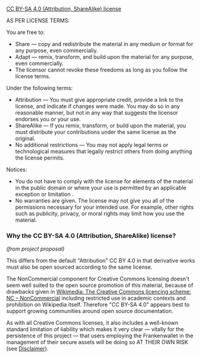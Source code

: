 [//]: # (note it's impossible to link back to the repository root with a relative link:)
[//]: # (https://stackoverflow.com/questions/40422790/relative-link-to-repos-root-from-markdown-file)
[//]: # (https://github.com/github/markup/issues/1502)

[CC BY-SA 4.0 (Attribution, ShareAlike) license](https://creativecommons.org/licenses/by-sa/4.0)

AS PER LICENSE TERMS:

You are free to:
- Share — copy and redistribute the material in any medium or format for any purpose, even commercially.
- Adapt — remix, transform, and build upon the material for any purpose, even commercially.
- The licensor cannot revoke these freedoms as long as you follow the license terms.

Under the following terms:
- Attribution — You must give appropriate credit, provide a link to the license, and indicate if changes were made. You may do so in any reasonable manner, but not in any way that suggests the licensor endorses you or your use.
- ShareAlike — If you remix, transform, or build upon the material, you must distribute your contributions under the same license as the original.
- No additional restrictions — You may not apply legal terms or technological measures that legally restrict others from doing anything the license permits.

Notices:
- You do not have to comply with the license for elements of the material in the public domain or where your use is permitted by an applicable exception or limitation .
- No warranties are given. The license may not give you all of the permissions necessary for your intended use. For example, other rights such as publicity, privacy, or moral rights may limit how you use the material.

### Why the CC BY-SA 4.0 (Attribution, ShareAlike) license?
<a id="license-why"></a>

_(from project proposal)_

This differs from the default "Attribution" CC BY 4.0 in that derivative works must also be open sourced according to the same license.

The NonCommercial component for Creative Commons licensing doesn't seem well suited to the open source promotion of this material, because of drawbacks given in [Wikimedia: The Creative Commons licencing scheme: NC – NonCommercial](https://meta.wikimedia.org/wiki/Open_Content_-_A_Practical_Guide_to_Using_Creative_Commons_Licences/The_Creative_Commons_licencing_scheme#a%29_NC_%E2%80%93_NonCommercial) including restricted use in academic contexts and prohibition on Wikipedia itself. Therefore "CC BY-SA 4.0" appears best to support growing communities around open source documentation.

As with all Creative Commons licenses, it also includes a well-known standard limitation of liability which makes it very clear — vitally for the persistence of this project — that users employing the Frankenwallet in the management of their secure assets will be doing so AT THEIR OWN RISK (see [Disclaimer](https://github.com/rphair/frankenwallet#disclaimer)).
